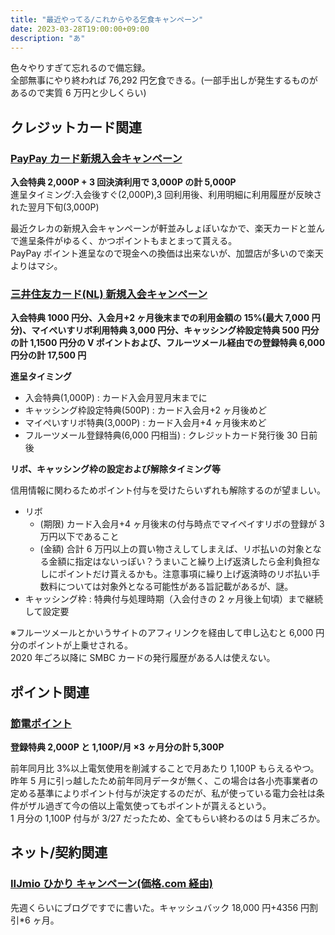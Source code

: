 ```yaml
---
title: "最近やってる/これからやる乞食キャンペーン"
date: 2023-03-28T19:00:00+09:00
description: "あ"
---
```


色々やりすぎて忘れるので備忘録。  
全部無事にやり終われば 76,292 円乞食できる。(一部手出しが発生するものがあるので実質 6 万円と少しくらい)

## クレジットカード関連

### [PayPay カード新規入会キャンペーン](https://card.yahoo.co.jp/paypaycard/campaign/pre)

**入会特典 2,000P + 3 回決済利用で 3,000P の計 5,000P**  
進呈タイミング:入会後すぐ(2,000P),3 回利用後、利用明細に利用履歴が反映された翌月下旬(3,000P)

最近クレカの新規入会キャンペーンが軒並みしょぼいなかで、楽天カードと並んで進呈条件がゆるく、かつポイントもまとまって貰える。  
PayPay ポイント進呈なので現金への換価は出来ないが、加盟店が多いので楽天よりはマシ。

### [三井住友カード(NL) 新規入会キャンペーン](https://www.fruitmail.net/point/detail?ksid=15987)

**入会特典 1000 円分、入会月+2 ヶ月後末までの利用金額の 15%(最大 7,000 円分)、マイぺいすリボ利用特典 3,000 円分、キャッシング枠設定特典 500 円分の計 1,1500 円分の V ポイントおよび、フルーツメール経由での登録特典 6,000 円分の計 17,500 円**

**進呈タイミング**

- 入会特典(1,000P) : カード入会月翌月末までに
- キャッシング枠設定特典(500P) : カード入会月+2 ヶ月後めど
- マイぺいすリボ特典(3,000P) : カード入会月+4 ヶ月後末めど
- フルーツメール登録特典(6,000 円相当) : クレジットカード発行後 30 日前後

**リボ、キャッシング枠の設定および解除タイミング等**

信用情報に関わるためポイント付与を受けたらいずれも解除するのが望ましい。

- リボ
  - (期限) カード入会月+4 ヶ月後末の付与時点でマイペイすリボの登録が 3 万円以下であること
  - (金額) 合計 6 万円以上の買い物さえしてしまえば、リボ払いの対象となる金額に指定はないっぽい？うまいこと繰り上げ返済したら金利負担なしにポイントだけ貰えるかも。注意事項に繰り上げ返済時のリボ払い手数料については対象外となる可能性がある旨記載があるが、謎。
- キャッシング枠 : 特典付与処理時期（入会付きの 2 ヶ月後上旬頃）まで継続して設定要

※フルーツメールとかいうサイトのアフィリンクを経由して申し込むと 6,000 円分のポイントが上乗せされる。  
2020 年ごろ以降に SMBC カードの発行履歴がある人は使えない。

## ポイント関連

### [節電ポイント](https://www.tepco.co.jp/ep/private/savingenergy/lp/savingenergy.html)

**登録特典 2,000P と 1,100P/月 ×3 ヶ月分の計 5,300P**

前年同月比 3%以上電気使用を削減することで月あたり 1,100P もらえるやつ。  
昨年 5 月に引っ越したため前年同月データが無く、この場合は各小売事業者の定める基準によりポイント付与が決定するのだが、私が使っている電力会社は条件がザル過ぎて今の倍以上電気使ってもポイントが貰えるという。  
1 月分の 1,100P 付与が 3/27 だったため、全てもらい終わるのは 5 月末ごろか。

## ネット/契約関連

### [IIJmio ひかり キャンペーン(価格.com 経由)](https://blog.poyashi.me/posts/hikaricollabo-norikae/)

先週くらいにブログですでに書いた。キャッシュバック 18,000 円+4356 円割引\*6 ヶ月。
